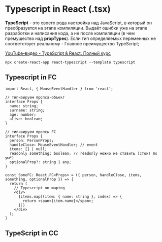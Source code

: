 # Typescript in React (.tsx)

**TypeScript** - это своего рода настройка над JavaScript, в который он преобразуется на этапе компиляции. 
Выдаёт ошибки уже на этапе разработки и написания кода, а не после компиляции (в чем премущество над **propTypes**). Если тип определяемых переменных не соответствует реальному - Главное преимущество TypeScript;

[YouTube-видео - TypeScript & React. Полный курс](https://www.youtube.com/watch?v=xL-a5Tox7Qw)

```
npx create-react-app react-typescript --template typescript
```

## Typescript in FC

```tsx
import React, { MouseEventHandler } from 'react';

// типизируем пропса-объект
interface Props {
  name: string;
  surname: string;
  age: number;
  alive: boolean;
}

// типизируем пропcы FC
interface Props {
  person: PersonProps;
  handleClose: MouseEventHandler; // event
  items: [] | null;
  readonly something: boolean; // readonly можно не ставить (стоит по ум*)
  optionalProp?: string | any;
}

const SomeFC: React.FC<Props> = ({ person, handleClose, items, something, optionalProp }) => {
  return (
    // Typescript on maping
    <div>
      {items.map((item: { name: string }, index) => {
        return <span>{item.name}</span>;
      })}
    </div>
  );
}
```

## TypeScript in CC
